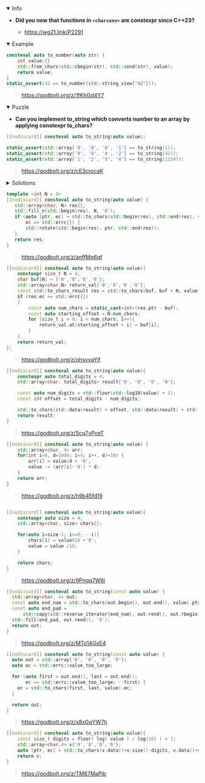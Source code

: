 <details open><summary>Info</summary><p>

* **Did you now that functions in `<charconv>` are constexpr since C++23?**

  * https://wg21.link/P2291

</p></details><details open><summary>Example</summary><p>

```cpp
consteval auto to_number(auto str) {
    int value;{}
    std::from_chars(std::cbegin(str), std::cend(str), value);
    return value;
}
static_assert(42 == to_number(std::string_view{"42"}));
```

> https://godbolt.org/z/1fKhGd4Y7

</p></details><details open><summary>Puzzle</summary><p>

* **Can you implement to_string which converts number to an array by applying constexpr to_chars?**

```cpp
[[nodiscard]] consteval auto to_string(auto value);

static_assert(std::array{'0', '0', '0', '1'} == to_string(1));
static_assert(std::array{'0', '0', '4', '2'} == to_string(42));
static_assert(std::array{'1', '2', '3', '4'} == to_string(1234));
```

> https://godbolt.org/z/cE3crocaK

</p></details><details><summary>Solutions</summary><p>

```cpp
[[nodiscard]] consteval auto to_string(auto value){
    std::array<char, 4> result {'0','0','0','0'};
    auto [ptr, _] = std::to_chars(result.begin(), result.end(), value);
    ::std::rotate(result.begin(), ptr, result.end());
    return result;
}
```
> https://godbolt.org/z/7oPKMGnsj


```cpp
[[nodiscard]] consteval auto to_string(std::integral auto value)
    requires(!std::is_same_v<decltype(value), bool>)
 {
    std::array<char, 4> arr{'0', '0', '0'};  // at least 1 character is filled
    if (value >= 10000 ||
        std::errc{} != std::to_chars(
            arr.data() + (value < 1000) + (value < 100) + (value < 10),
            arr.data() + 4, value
        ).ec)
        throw;
    return arr;
}
```

> https://godbolt.org/z/1svYsaMd3

</p></details>

 ```cpp
template <int N = 4>
[[nodiscard]] consteval auto to_string(auto value) {
    std::array<char, N> res{};
    std::fill_n(std::begin(res), N, '0');
    if (auto [ptr, ec] = std::to_chars(std::begin(res), std::end(res), value);
        ec == std::errc{}) {
        std::rotate(std::begin(res), ptr, std::end(res));
    }
    return res;
}
 ```

> https://godbolt.org/z/anffMq6qf

```cpp
[[nodiscard]] consteval auto to_string(auto value){
    constexpr size_t N = 4;
    char buf[N] = {'0','0','0','0'};
    std::array<char,N> return_val{'0','0','0','0'};
    const std::to_chars_result res = std::to_chars(buf, buf + N, value);
    if (res.ec == std::errc{})
    {
        const auto num_chars = static_cast<int>(res.ptr - buf);
        const auto starting_offset = N-num_chars;
        for (size_t i = 0; i < num_chars; i++){
            return_val.at(starting_offset + i) = buf[i];
        }
    }
    return return_val;
};
```

> https://godbolt.org/z/ohsvvaYjf

```cpp
[[nodiscard]] consteval auto to_string(auto value){
    constexpr auto total_digits = 4;
    std::array<char, total_digits> result{'0', '0', '0', '0'};

    const auto num_digits = std::floor(std::log10(value) + 1);
    const int offset = total_digits - num_digits;

    std::to_chars(std::data(result) + offset, std::data(result) + std::size(result), value);
    return result;
}
```

> https://godbolt.org/z/5cq7vPceT

```cpp
[[nodiscard]] consteval auto to_string(auto value) {
    std::array<char, 4> arr;
    for(int i=0, d=1000; i<4; i++, d/=10) {
        arr[i] = value/d + '0';
        value -= (arr[i]-'0') * d;
    }
    return arr;
}
```

> https://godbolt.org/z/h9b45fd19

```cpp

[[nodiscard]] consteval auto to_string(auto value){
    constexpr auto size = 4;
    std::array<char, size> chars{};

    for(auto i=size-1; i>=0; --i){
        chars[i] = value%10 +'0';
        value = value /10;
    }

    return chars;
}
```

> https://godbolt.org/z/9Pnqq7W6j

```cpp
[[nodiscard]] consteval auto to_string(const auto value) {
  std::array<char, 4> out;
  const auto end_num = std::to_chars(out.begin(), out.end(), value).ptr;
  const auto end_pad =
      std::copy(std::reverse_iterator{end_num}, out.rend(), out.rbegin());
  std::fill(end_pad, out.rend(), '0');
  return out;
}
```

> https://godbolt.org/z/MTo14GxE4


```cpp
[[nodiscard]] consteval auto to_string(const auto value) {
  auto out = std::array{'0', '0', '0', '0'};
  auto ec = std::errc::value_too_large;

  for (auto first = out.end(), last = out.end();
       ec == std::errc::value_too_large; --first) {
    ec = std::to_chars(first, last, value).ec;
  }

  return out;
}
```

> https://godbolt.org/z/x8xGqYW7h

```cpp
[[nodiscard]] consteval auto to_string(auto value){
    const size_t digits = floor( log( value ) / log(10) ) + 1;
    std::array<char,4> v{'0','0','0','0'};
    auto [ptr, ec] = std::to_chars(v.data()+v.size()-digits, v.data()+v.size(), value);
    return v;
}
```

> https://godbolt.org/z/TM87MaPjb
